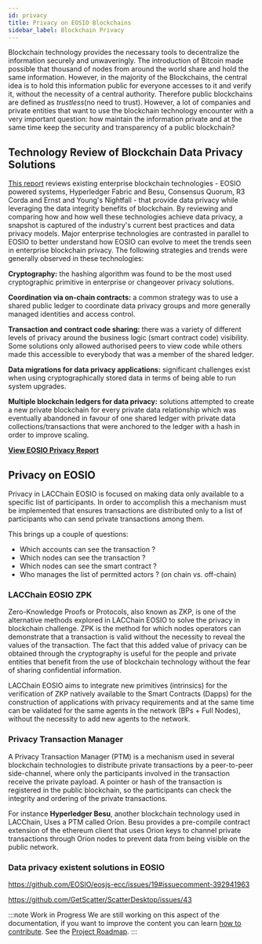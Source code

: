 ```yaml
---
id: privacy
title: Privacy on EOSIO Blockchains
sidebar_label: Blockchain Privacy
---
```


Blockchain technology provides the necessary tools to decentralize the information securely and unwaveringly. The introduction of Bitcoin made possible that thousand of nodes from around the world share and hold the same information. However, in the majority of the Blockchains, the central idea is to hold this information public for everyone accesses to it and verify it, without the necessity of a central authority. Therefore public blockchains are defined as *trustless*(no need to trust). However, a lot of companies and private entities that want to use the blockchain technology encounter with a very important question: how maintain the information private and at the same time keep the security and transparency of a public blockchain?

## Technology Review of Blockchain Data Privacy Solutions
[This report](https://arxiv.org/pdf/2105.01316) reviews existing enterprise blockchain technologies - EOSIO powered systems, Hyperledger Fabric and Besu, Consensus Quorum, R3 Corda and Ernst and Young's Nightfall - that provide data privacy while leveraging the data integrity benefits of blockchain. By reviewing and comparing how and how well these technologies achieve data privacy, a snapshot is captured of the industry's current best practices and data privacy models. Major enterprise technologies are contrasted in parallel to EOSIO to better understand how EOSIO can evolve to meet the trends seen in enterprise blockchain privacy. The following strategies and trends were generally observed in these technologies:

**Cryptography:** the hashing algorithm was found to be the most used cryptographic primitive in enterprise or changeover privacy solutions. 

**Coordination via on-chain contracts:** a common strategy was to use a shared public ledger to coordinate data privacy groups and more generally managed identities and access control.

**Transaction and contract code sharing:** there was a variety of different levels of privacy around the business logic (smart contract code) visibility. Some solutions only allowed authorised peers to view code while others made this accessible to everybody that was a member of the shared ledger.

**Data migrations for data privacy applications:** significant challenges exist when using cryptographically stored data in terms of being able to run system upgrades.

**Multiple blockchain ledgers for data privacy:** solutions attempted to create a new private blockchain for every private data relationship which was eventually abandoned in favour of one shared ledger with private data collections/transactions that were anchored to the ledger with a hash in order to improve scaling.

[**View EOSIO Privacy Report**](https://arxiv.org/pdf/2105.01316)

## Privacy on EOSIO

Privacy in LACChain EOSIO is focused on making data only available to a specific list of participants. In order to accomplish this a mechanism must be implemented that ensures transactions are distributed only to a list of participants who can send private transactions among them.

This brings up a couple of questions:
- Which accounts can see the transaction ?
- Which nodes can see the transaction ?
- Which nodes can see the smart contract ? 
- Who manages the list of permitted actors ? (on chain vs. off-chain)

### LACChain EOSIO ZPK

Zero-Knowledge Proofs or Protocols, also known as ZKP, is one of the alternative methods explored in LACChain EOSIO to solve the privacy in blockchain challenge. ZPK is the method for which nodes operators can demonstrate that a transaction is valid without the necessity to reveal the values of the transaction. The fact that this added value of privacy can be obtained through the cryptography is useful for the people and private entities that benefit from the use of blockchain technology without the fear of sharing confidential information.

LACChain EOSIO aims to integrate new primitives (intrinsics) for the verification of ZKP natively available to the Smart Contracts (Dapps) for the construction of applications with privacy requirements and at the same time can be validated for the same agents in the network (BPs + Full Nodes), without the necessity to add new agents to the network.

### Privacy Transaction Manager

A Privacy Transaction Manager (PTM) is a mechanism used in several blockchain technologies to distribute private transactions by a peer-to-peer side-channel, where only the participants involved in the transaction receive the private payload. A pointer or hash of the transaction is registered in the public blockchain, so the participants can check the integrity and ordering of the private transactions. 

For instance **Hyperledger Besu**, another blockchain technology used in LACChain, Uses a PTM called Orion. Besu provides a pre-compile contract extension of the ethereum client that uses Orion keys to channel private transactions through Orion nodes to prevent data from being visible on the public network.

### Data privacy existent solutions in EOSIO
https://github.com/EOSIO/eosjs-ecc/issues/19#issuecomment-392941963

https://github.com/GetScatter/ScatterDesktop/issues/43

:::note Work in Progress
We are still working on this aspect of the documentation, if you want to improve the content you can learn [how to contribute](../guides/contribute). See the [Project Roadmap](./roadmap).
:::
